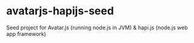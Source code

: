 # avatarjs-hapijs-seed
Seed project for Avatar.js (running node.js in JVM) &amp; hapi.js (node.js web app framework)
